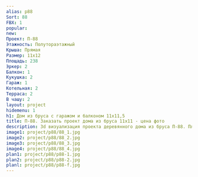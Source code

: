 ```yaml
---
alias: p88
Sort: 88
FBX: 1
popular: 
new: 
Проект: П-88
Этажность: Полутораэтажный
Крыша: Прямая
Размер: 11х12
Площадь: 238
Эркер: 2
Балкон: 1
Кукушка: 2
Гараж: 1
Котельная: 2
Терраса: 2
В чашу: 2
layout: project
hidemenu: 1
h1: Дом из бруса с гаражом и балконом 11х11,5
title: П-88. Заказать проект дома из бруса 11х11 - цена фото
description: 3d визуализация проекта деревянного дома из бруса П-88. Площадь 238 м2, размер 11х11. Вы можете внести любые изменения в проект.
image1: project/p88/88_1.jpg
image2: project/p88/88_2.jpg
image3: project/p88/88_3.jpg
image4: project/p88/88_4.jpg
plan1: project/p88/p88-1.jpg
plan2: project/p88/p88-2.jpg
planl: project/p88/p88-f.jpg
---
```

